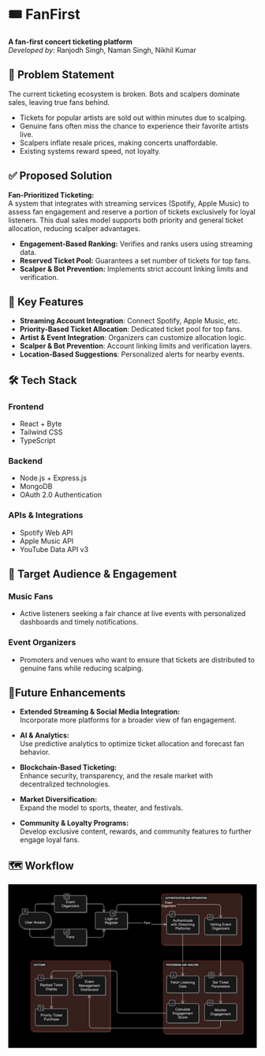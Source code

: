 # 🎟️ FanFirst

**A fan-first concert ticketing platform**  
_Developed by:_ Ranjodh Singh, Naman Singh, Nikhil Kumar


## 🚨 Problem Statement

The current ticketing ecosystem is broken. Bots and scalpers dominate sales, leaving true fans behind.

- Tickets for popular artists are sold out within minutes due to scalping.
- Genuine fans often miss the chance to experience their favorite artists live.
- Scalpers inflate resale prices, making concerts unaffordable.
- Existing systems reward speed, not loyalty.

## ✅ Proposed Solution

**Fan-Prioritized Ticketing:**  
A system that integrates with streaming services (Spotify, Apple Music) to assess fan engagement and reserve a portion of tickets exclusively for loyal listeners. This dual sales model supports both priority and general ticket allocation, reducing scalper advantages.

- **Engagement-Based Ranking:** Verifies and ranks users using streaming data.
- **Reserved Ticket Pool:** Guarantees a set number of tickets for top fans.
- **Scalper & Bot Prevention:** Implements strict account linking limits and verification.


## 🚀 Key Features

- **Streaming Account Integration**: Connect Spotify, Apple Music, etc.
- **Priority-Based Ticket Allocation**: Dedicated ticket pool for top fans.
- **Artist & Event Integration**: Organizers can customize allocation logic.
- **Scalper & Bot Prevention**: Account linking limits and verification layers.
- **Location-Based Suggestions**: Personalized alerts for nearby events.

## 🛠️ Tech Stack

### Frontend
- React + Byte
- Tailwind CSS
- TypeScript

### Backend
- Node.js + Express.js
- MongoDB
- OAuth 2.0 Authentication

### APIs & Integrations
- Spotify Web API
- Apple Music API
- YouTube Data API v3

## 👥 Target Audience & Engagement

### Music Fans
- Active listeners seeking a fair chance at live events with personalized dashboards and timely notifications.

### Event Organizers
- Promoters and venues who want to ensure that tickets are distributed to genuine fans while reducing scalping.

## 🔮Future Enhancements

- **Extended Streaming & Social Media Integration:**  
  Incorporate more platforms for a broader view of fan engagement.
  
- **AI & Analytics:**  
  Use predictive analytics to optimize ticket allocation and forecast fan behavior.
  
- **Blockchain-Based Ticketing:**  
  Enhance security, transparency, and the resale market with decentralized technologies.
  
- **Market Diversification:**  
  Expand the model to sports, theater, and festivals.
  
- **Community & Loyalty Programs:**  
  Develop exclusive content, rewards, and community features to further engage loyal fans.

## 🗺️ Workflow

![Workflow Diagram](assets/workflow.png)